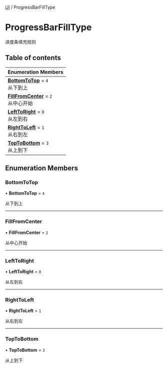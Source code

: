 [UI](../modules/UI.UI.md) / ProgressBarFillType

# ProgressBarFillType <Badge type="tip" text="Enumeration" /> <Score text="ProgressBarFillType" />

进度条填充规则

## Table of contents

| Enumeration Members |
| :-----|
| **[BottomToTop](UI.ProgressBarFillType.md#bottomtotop)** = ``4`` <br> 从下到上|
| **[FillFromCenter](UI.ProgressBarFillType.md#fillfromcenter)** = ``2`` <br> 从中心开始|
| **[LeftToRight](UI.ProgressBarFillType.md#lefttoright)** = ``0`` <br> 从左到右|
| **[RightToLeft](UI.ProgressBarFillType.md#righttoleft)** = ``1`` <br> 从右到左|
| **[TopToBottom](UI.ProgressBarFillType.md#toptobottom)** = ``3`` <br> 从上到下|

## Enumeration Members

### BottomToTop <Score text="BottomToTop" /> 

• **BottomToTop** = ``4``

从下到上

___

### FillFromCenter <Score text="FillFromCenter" /> 

• **FillFromCenter** = ``2``

从中心开始

___

### LeftToRight <Score text="LeftToRight" /> 

• **LeftToRight** = ``0``

从左到右

___

### RightToLeft <Score text="RightToLeft" /> 

• **RightToLeft** = ``1``

从右到左

___

### TopToBottom <Score text="TopToBottom" /> 

• **TopToBottom** = ``3``

从上到下
